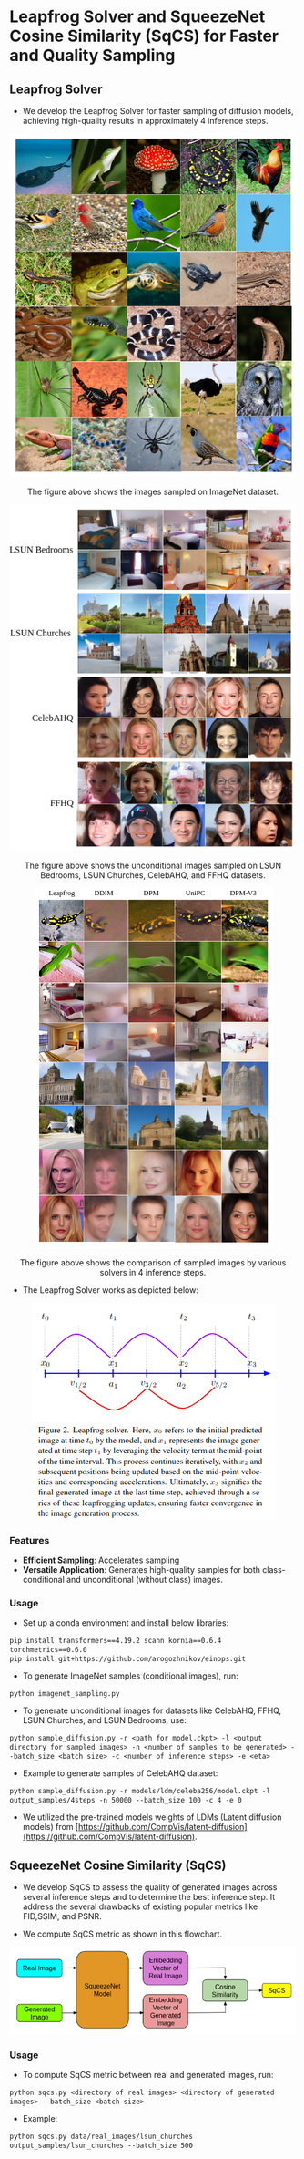 # Leapfrog Solver and SqueezeNet Cosine Similarity (SqCS) for Faster and Quality Sampling

## Leapfrog Solver

- We develop the Leapfrog Solver for faster sampling of diffusion models, achieving high-quality results in approximately 4 inference steps. 

<div align="center">
    <img src="Imagenet_samples.png" alt="Imagenet samples">
    <p>The figure above shows the images sampled on ImageNet dataset.</p>
</div>

<div align="center">
    <img src="unconditional_samples.png" alt="Unconditional samples">
    <p>The figure above shows the unconditional images sampled on LSUN Bedrooms, LSUN Churches, CelebAHQ, and FFHQ datasets.</p>
</div>

<div align="center">
    <img src="samples_all_solvers.png" alt="Samples of all solvers">
    <p>The figure above shows the comparison of sampled images by various solvers in 4 inference steps.</p>
</div>

- The Leapfrog Solver works as depicted below:

<div align="center">
    <img src="leapfrog_solver.png" alt="Leapfrog Solver">
</div>

### Features

- **Efficient Sampling**: Accelerates sampling
- **Versatile Application**: Generates high-quality samples for both class-conditional and unconditional (without class) images.

### Usage
- Set up a conda environment and install below libraries:

```shell script
pip install transformers==4.19.2 scann kornia==0.6.4 torchmetrics==0.6.0
pip install git+https://github.com/arogozhnikov/einops.git
```

- To generate ImageNet samples (conditional images), run:

```shell script
python imagenet_sampling.py
```

- To generate unconditional images for datasets like CelebAHQ, FFHQ, LSUN Churches, and LSUN Bedrooms, use:

```shell script
python sample_diffusion.py -r <path for model.ckpt> -l <output directory for sampled images> -n <number of samples to be generated> --batch_size <batch size> -c <number of inference steps> -e <eta>
```

- Example to generate samples of CelebAHQ dataset:
```shell script
python sample_diffusion.py -r models/ldm/celeba256/model.ckpt -l output_samples/4steps -n 50000 --batch_size 100 -c 4 -e 0
```
- We utilized the pre-trained models weights of LDMs (Latent diffusion models) from  [https://github.com/CompVis/latent-diffusion](https://github.com/CompVis/latent-diffusion).

## SqueezeNet Cosine Similarity (SqCS)

- We develop SqCS to assess the quality of generated images across several inference steps and to determine the best inference step. It address the several drawbacks of existing popular metrics like FID,SSIM, and PSNR.

- We compute SqCS metric as shown in this flowchart.

<div align="center">
    <img src="flowchart_sqcs.png" alt="SqCS">
</div>

### Usage

- To compute SqCS metric between real and generated images, run:

```shell script
python sqcs.py <directory of real images> <directory of generated images> --batch_size <batch size>
```

- Example:
```shell script
python sqcs.py data/real_images/lsun_churches output_samples/lsun_churches --batch_size 500
```


